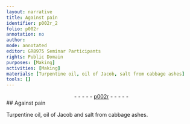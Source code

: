 ```yaml
---
layout: narrative
title: Against pain
identifier: p002r_2
folio: p002r
annotation: no
author:
mode: annotated
editor: GR8975 Seminar Participants
rights: Public Domain
purposes: [Making]
activities: [Making]
materials: [Turpentine oil, oil of Jacob, salt from cabbage ashes]
tools: []
---
```


 <div class="folio" align="center">- - - - - <a href="http://gallica.bnf.fr/ark:/12148/btv1b10500001g/f9.image" target="_blank">p002r</a> - - - - - </div> 
## Against pain

 <span class="activity"></span>  <span class="material">Turpentine oil</span>, <span class="material">oil of Jacob</span> and <span class="material">salt from cabbage ashes</span>. 